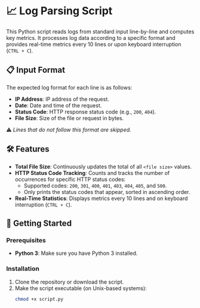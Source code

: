# 📈 Log Parsing Script

This Python script reads logs from standard input line-by-line and computes key metrics. It processes log data according to a specific format and provides real-time metrics every 10 lines or upon keyboard interruption (`CTRL + C`).

## 📋 Input Format

The expected log format for each line is as follows:

- **IP Address**: IP address of the request.
- **Date**: Date and time of the request.
- **Status Code**: HTTP response status code (e.g., `200`, `404`).
- **File Size**: Size of the file or request in bytes.

⚠️ *Lines that do not follow this format are skipped.*

## 🛠️ Features

- **Total File Size**: Continuously updates the total of all `<file size>` values.
- **HTTP Status Code Tracking**: Counts and tracks the number of occurrences for specific HTTP status codes:
  - Supported codes: `200`, `301`, `400`, `401`, `403`, `404`, `405`, and `500`.
  - Only prints the status codes that appear, sorted in ascending order.
- **Real-Time Statistics**: Displays metrics every 10 lines and on keyboard interruption (`CTRL + C`).

## 🚀 Getting Started

### Prerequisites
- **Python 3**: Make sure you have Python 3 installed.

### Installation
1. Clone the repository or download the script.
2. Make the script executable (on Unix-based systems):
   ```bash
   chmod +x script.py
